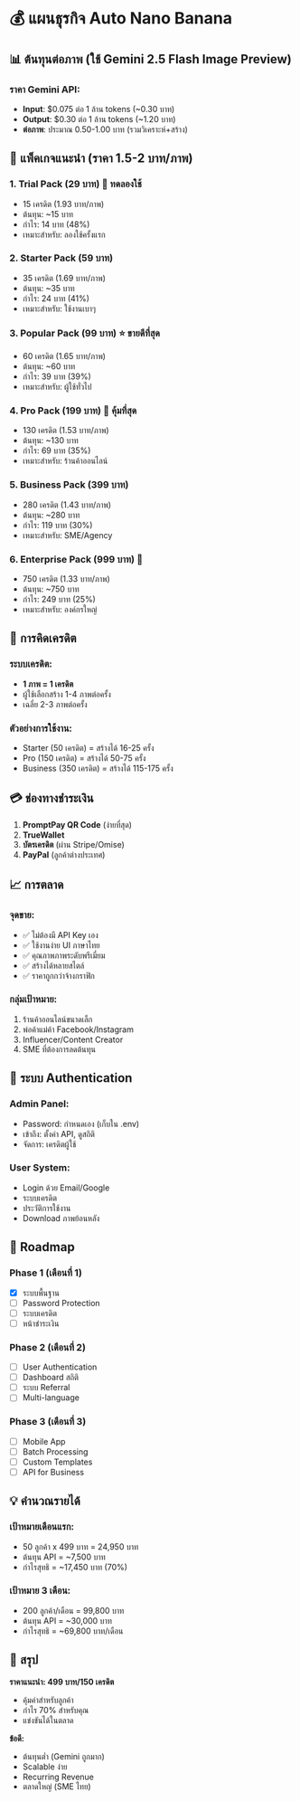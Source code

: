 # 💰 แผนธุรกิจ Auto Nano Banana

## 📊 ต้นทุนต่อภาพ (ใช้ Gemini 2.5 Flash Image Preview)

### ราคา Gemini API:
- **Input**: $0.075 ต่อ 1 ล้าน tokens (~0.30 บาท)
- **Output**: $0.30 ต่อ 1 ล้าน tokens (~1.20 บาท)
- **ต่อภาพ**: ประมาณ 0.50-1.00 บาท (รวมวิเคราะห์+สร้าง)

## 💎 แพ็คเกจแนะนำ (ราคา 1.5-2 บาท/ภาพ)

### 1. Trial Pack (29 บาท) 🎯 ทดลองใช้
- 15 เครดิต (1.93 บาท/ภาพ)
- ต้นทุน: ~15 บาท
- กำไร: 14 บาท (48%)
- เหมาะสำหรับ: ลองใช้ครั้งแรก

### 2. Starter Pack (59 บาท)
- 35 เครดิต (1.69 บาท/ภาพ)
- ต้นทุน: ~35 บาท
- กำไร: 24 บาท (41%)
- เหมาะสำหรับ: ใช้งานเบาๆ

### 3. Popular Pack (99 บาท) ⭐ ขายดีที่สุด
- 60 เครดิต (1.65 บาท/ภาพ)
- ต้นทุน: ~60 บาท
- กำไร: 39 บาท (39%)
- เหมาะสำหรับ: ผู้ใช้ทั่วไป

### 4. Pro Pack (199 บาท) 💎 คุ้มที่สุด
- 130 เครดิต (1.53 บาท/ภาพ)
- ต้นทุน: ~130 บาท
- กำไร: 69 บาท (35%)
- เหมาะสำหรับ: ร้านค้าออนไลน์

### 5. Business Pack (399 บาท)
- 280 เครดิต (1.43 บาท/ภาพ)
- ต้นทุน: ~280 บาท
- กำไร: 119 บาท (30%)
- เหมาะสำหรับ: SME/Agency

### 6. Enterprise Pack (999 บาท) 🏢
- 750 เครดิต (1.33 บาท/ภาพ)
- ต้นทุน: ~750 บาท
- กำไร: 249 บาท (25%)
- เหมาะสำหรับ: องค์กรใหญ่

## 🎯 การคิดเครดิต

### ระบบเครดิต:
- **1 ภาพ = 1 เครดิต**
- ผู้ใช้เลือกสร้าง 1-4 ภาพต่อครั้ง
- เฉลี่ย 2-3 ภาพต่อครั้ง

### ตัวอย่างการใช้งาน:
- Starter (50 เครดิต) = สร้างได้ 16-25 ครั้ง
- Pro (150 เครดิต) = สร้างได้ 50-75 ครั้ง
- Business (350 เครดิต) = สร้างได้ 115-175 ครั้ง

## 💳 ช่องทางชำระเงิน

1. **PromptPay QR Code** (ง่ายที่สุด)
2. **TrueWallet**
3. **บัตรเครดิต** (ผ่าน Stripe/Omise)
4. **PayPal** (ลูกค้าต่างประเทศ)

## 📈 การตลาด

### จุดขาย:
- ✅ ไม่ต้องมี API Key เอง
- ✅ ใช้งานง่าย UI ภาษาไทย
- ✅ คุณภาพภาพระดับพรีเมี่ยม
- ✅ สร้างได้หลายสไตล์
- ✅ ราคาถูกกว่าจ้างกราฟิก

### กลุ่มเป้าหมาย:
1. ร้านค้าออนไลน์ขนาดเล็ก
2. พ่อค้าแม่ค้า Facebook/Instagram
3. Influencer/Content Creator
4. SME ที่ต้องการลดต้นทุน

## 🔐 ระบบ Authentication

### Admin Panel:
- Password: กำหนดเอง (เก็บใน .env)
- เข้าถึง: ตั้งค่า API, ดูสถิติ
- จัดการ: เครดิตผู้ใช้

### User System:
- Login ด้วย Email/Google
- ระบบเครดิต
- ประวัติการใช้งาน
- Download ภาพย้อนหลัง

## 🚀 Roadmap

### Phase 1 (เดือนที่ 1)
- [x] ระบบพื้นฐาน
- [ ] Password Protection
- [ ] ระบบเครดิต
- [ ] หน้าชำระเงิน

### Phase 2 (เดือนที่ 2)
- [ ] User Authentication
- [ ] Dashboard สถิติ
- [ ] ระบบ Referral
- [ ] Multi-language

### Phase 3 (เดือนที่ 3)
- [ ] Mobile App
- [ ] Batch Processing
- [ ] Custom Templates
- [ ] API for Business

## 💡 คำนวณรายได้

### เป้าหมายเดือนแรก:
- 50 ลูกค้า x 499 บาท = 24,950 บาท
- ต้นทุน API = ~7,500 บาท
- กำไรสุทธิ = ~17,450 บาท (70%)

### เป้าหมาย 3 เดือน:
- 200 ลูกค้า/เดือน = 99,800 บาท
- ต้นทุน API = ~30,000 บาท
- กำไรสุทธิ = ~69,800 บาท/เดือน

## 📌 สรุป

**ราคาแนะนำ: 499 บาท/150 เครดิต**
- คุ้มค่าสำหรับลูกค้า
- กำไร 70% สำหรับคุณ
- แข่งขันได้ในตลาด

**ข้อดี:**
- ต้นทุนต่ำ (Gemini ถูกมาก)
- Scalable ง่าย
- Recurring Revenue
- ตลาดใหญ่ (SME ไทย)